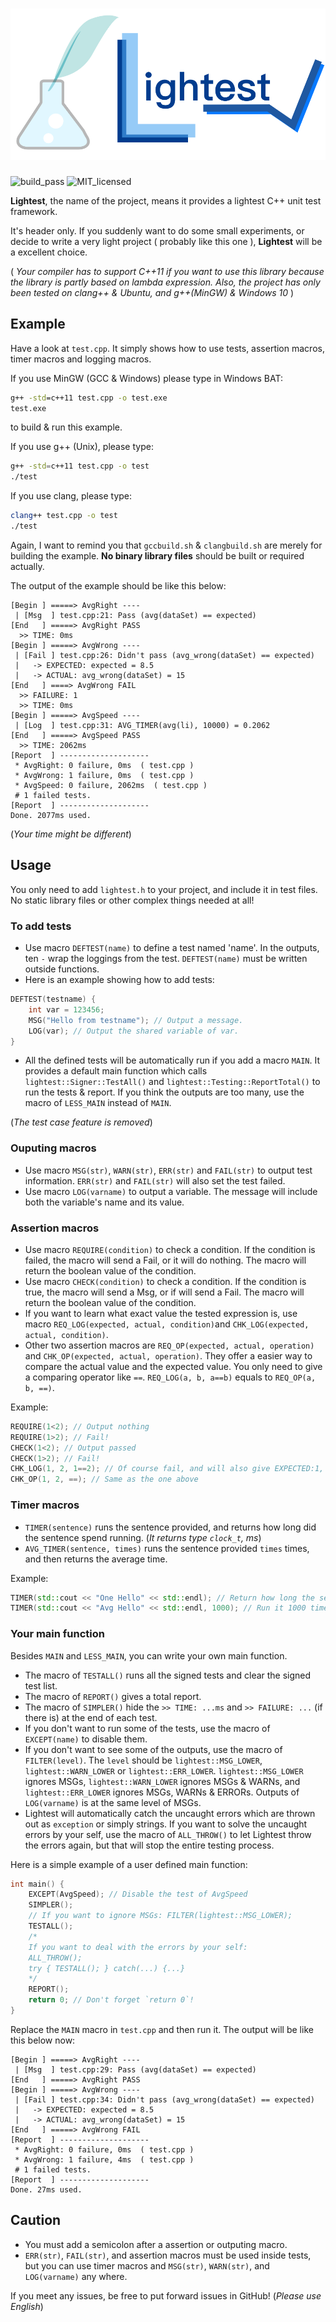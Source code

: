 # ![Lightest](lightest.png)

![build_pass](https://img.shields.io/badge/build-passing-green.svg)
![MIT_licensed](https://img.shields.io/badge/license-MIT-blue.svg)

**Lightest**, the name of the project, means it provides a lightest C++ unit test framework.

It's header only. If you suddenly want to do some small experiments, or decide to write a very light project ( probably like this one ), **Lightest** will be a excellent choice.

( *Your compiler has to support C++11 if you want to use this library because the library is partly based on lambda expression.*
*Also, the project has only been tested on clang++ & Ubuntu, and g++(MinGW) & Windows 10* )

## Example

Have a look at `test.cpp`. It simply shows how to use tests, assertion macros, timer macros and logging macros.

If you use MinGW (GCC & Windows) please type in Windows BAT:

```bat
g++ -std=c++11 test.cpp -o test.exe
test.exe
```

to build & run this example.

If you use g++ (Unix), please type:

```bash
g++ -std=c++11 test.cpp -o test
./test
```

If you use clang, please type:

```bash
clang++ test.cpp -o test
./test
```

Again, I want to remind you that `gccbuild.sh` & `clangbuild.sh` are merely for building the example. **No binary library files** should be built or required actually.

The output of the example should be like this below:

```
[Begin ] =====> AvgRight ----
 | [Msg  ] test.cpp:21: Pass (avg(dataSet) == expected)
[End   ] =====> AvgRight PASS
  >> TIME: 0ms
[Begin ] =====> AvgWrong ----
 | [Fail ] test.cpp:26: Didn't pass (avg_wrong(dataSet) == expected)
 |   -> EXPECTED: expected = 8.5
 |   -> ACTUAL: avg_wrong(dataSet) = 15
[End   ] ====> AvgWrong FAIL
  >> FAILURE: 1
  >> TIME: 0ms
[Begin ] =====> AvgSpeed ----
 | [Log  ] test.cpp:31: AVG_TIMER(avg(li), 10000) = 0.2062
[End   ] =====> AvgSpeed PASS
  >> TIME: 2062ms
[Report  ] --------------------
 * AvgRight: 0 failure, 0ms  ( test.cpp )
 * AvgWrong: 1 failure, 0ms  ( test.cpp )
 * AvgSpeed: 0 failure, 2062ms  ( test.cpp )
 # 1 failed tests.
[Report  ] --------------------
Done. 2077ms used.
```
(*Your time might be different*)


## Usage

You only need to add `lightest.h` to your project, and include it in test files. No static library files or other complex things needed at all!

### To add tests

* Use macro `DEFTEST(name)` to define a test named 'name'. In the outputs, ten `-` wrap the loggings from the test. `DEFTEST(name)` must be written outside functions.
* Here is an example showing how to add tests:

```C++
DEFTEST(testname) {
    int var = 123456;
    MSG("Hello from testname"); // Output a message.
    LOG(var); // Output the shared variable of var.
}
```

* All the defined tests will be automatically run if you add a macro `MAIN`. It provides a default main function which calls `lightest::Signer::TestAll()` and `lightest::Testing::ReportTotal()` to run the tests & report. If you think the outputs are too many, use the macro of `LESS_MAIN` instead of `MAIN`.

(*The test case feature is removed*)

### Ouputing macros

* Use macro `MSG(str)`, `WARN(str)`, `ERR(str)` and `FAIL(str)` to output test information. `ERR(str)` and `FAIL(str)` will also set the test failed.
* Use macro `LOG(varname)` to output a variable. The message will include both the variable's name and its value.

### Assertion macros

* Use macro `REQUIRE(condition)` to check a condition. If the condition is failed, the macro will send a Fail, or it will do nothing. The macro will return the boolean value of the condition.
* Use macro `CHECK(condition)` to check a condition. If the condition is true, the macro will send a Msg, or if will send a Fail. The macro will return the boolean value of the condition.
* If you want to learn what exact value the tested expression is, use macro `REQ_LOG(expected, actual, condition)`and `CHK_LOG(expected, actual, condition)`.
* Other two assertion macros are `REQ_OP(expected, actual, operation)` and `CHK_OP(expected, actual, operation)`. They offer a easier way to compare the actual value and the expected value. You only need to give a comparing operator like `==`.
`REQ_LOG(a, b, a==b)` equals to `REQ_OP(a, b, ==)`.

Example:

```C++
REQUIRE(1<2); // Output nothing
REQUIRE(1>2); // Fail!
CHECK(1<2); // Output passed
CHECK(1>2); // Fail!
CHK_LOG(1, 2, 1==2); // Of course fail, and will also give EXPECTED:1, ACTUAL:2
CHK_OP(1, 2, ==); // Same as the one above
```

### Timer macros

* `TIMER(sentence)` runs the sentence provided, and returns how long did the sentence spend running. (*It returns type `clock_t`, ms*)
* `AVG_TIMER(sentence, times)` runs the sentence provided `times` times, and then returns the average time.

Example: 

```C++
TIMER(std::cout << "One Hello" << std::endl); // Return how long the sentence spends running
TIMER(std::cout << "Avg Hello" << std::endl, 1000); // Run it 1000 times and return the average time
``` 

### Your main function

Besides `MAIN` and `LESS_MAIN`, you can write your own main function.

* The macro of `TESTALL()` runs all the signed tests and clear the signed test list.
* The macro of `REPORT()` gives a total report.
* The macro of `SIMPLER()` hide the `>> TIME: ...ms` and `>> FAILURE: ...` (if there is) at the end of each test.
* If you don't want to run some of the tests, use the macro of `EXCEPT(name)` to disable them.
* If you don't want to see some of the outputs, use the macro of `FILTER(level)`. The `level` should be `lightest::MSG_LOWER`, `lightest::WARN_LOWER` or `lightest::ERR_LOWER`. `lightest::MSG_LOWER` ignores MSGs, `lightest::WARN_LOWER` ignores MSGs & WARNs, and `lightest::ERR_LOWER` ignores MSGs, WARNs & ERRORs. Outputs of `LOG(varname)` is at the same level of MSGs.
* Lightest will automatically catch the uncaught errors which are thrown out as `exception` or simply strings. If you want to solve the uncaught errors by your self, use the macro of `ALL_THROW()` to let Lightest throw the errors again, but that will stop the entire testing process.

Here is a simple example of a user defined main function:

```C++
int main() {
    EXCEPT(AvgSpeed); // Disable the test of AvgSpeed
    SIMPLER();
    // If you want to ignore MSGs: FILTER(lightest::MSG_LOWER);
    TESTALL();
    /*
    If you want to deal with the errors by your self:
    ALL_THROW();
    try { TESTALL(); } catch(...) {...}
    */
    REPORT();
    return 0; // Don't forget `return 0`!
}
```

Replace the `MAIN` macro in `test.cpp` and then run it. The output will be like this below now:

```
[Begin ] =====> AvgRight ----
 | [Msg  ] test.cpp:29: Pass (avg(dataSet) == expected)
[End   ] =====> AvgRight PASS
[Begin ] =====> AvgWrong ----
 | [Fail ] test.cpp:34: Didn't pass (avg_wrong(dataSet) == expected)
 |   -> EXPECTED: expected = 8.5
 |   -> ACTUAL: avg_wrong(dataSet) = 15
[End   ] =====> AvgWrong FAIL
[Report  ] --------------------
 * AvgRight: 0 failure, 0ms  ( test.cpp )
 * AvgWrong: 1 failure, 4ms  ( test.cpp )
 # 1 failed tests.
[Report  ] --------------------
Done. 27ms used.
```

## Caution

* You must add a semicolon after a assertion or outputing macro.
* `ERR(str)`, `FAIL(str)`, and assertion macros must be used inside tests, but you can use timer macros and `MSG(str)`, `WARN(str)`, and `LOG(varname)` any where.

If you meet any issues, be free to put forward issues in GitHub!
(*Please use English*)
